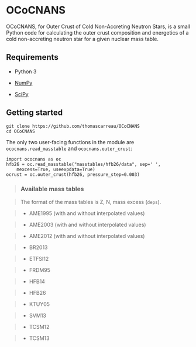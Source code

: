 OCoCNANS
========

OCoCNANS, for Outer Crust of Cold Non-Accreting Neutron Stars, is a small 
Python code for calculating the outer crust composition and energetics of a 
cold non-accreting neutron star for a given nuclear mass table.

Requirements
------------

* Python 3

* [NumPy](https://numpy.org/install/)

* [SciPy](https://scipy.org/install.html)

Getting started
---------------

    git clone https://github.com/thomascarreau/OCoCNANS
    cd OCoCNANS

The only two user-facing functions in the module are `ococnans.read_masstable` 
and `ococnans.outer_crust`:

``` { .py }
import ococnans as oc
hfb26 = oc.read_masstable("masstables/hfb26/data", sep=' ', 
    mexcess=True, useexpdata=True)
ocrust = oc.outer_crust(hfb26, pressure_step=0.003)
```

> ### Available mass tables

> The format of the mass tables is Z, N, mass excess (`deps`).

> * AME1995 (with and without interpolated values)

> * AME2003 (with and without interpolated values)

> * AME2012 (with and without interpolated values)

> * BR2013

> * ETFSI12

> * FRDM95

> * HFB14

> * HFB26

> * KTUY05

> * SVM13

> * TCSM12

> * TCSM13
